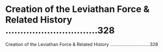 # Creation of the Leviathan Force & Related History ...............................328

Creation of the Leviathan Force & Related History ...............................328
